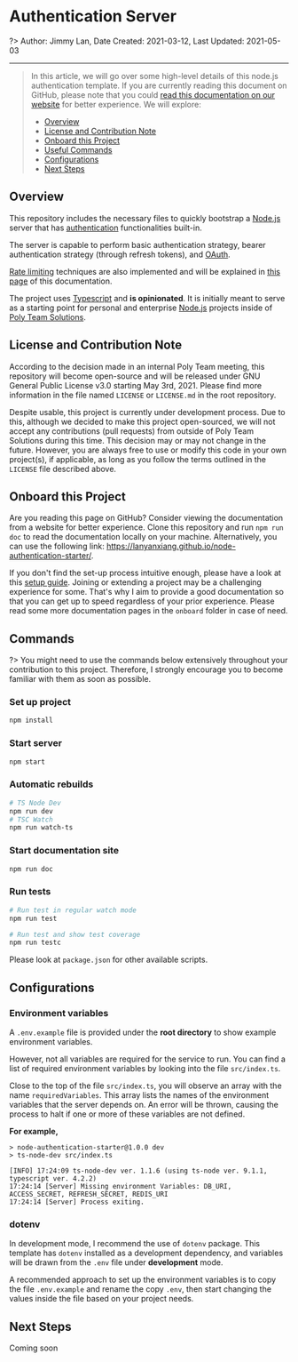 # Authentication Server

?> Author: Jimmy Lan, Date Created: 2021-03-12, Last Updated: 2021-05-03

---

> In this article, we will go over some high-level details of this node.js authentication template. If you are currently reading this document on GitHub, please note that you could [read this documentation on our website](https://lanyanxiang.github.io/node-authentication-starter/) for better experience.
> We will explore:
>
> - [Overview](#overview)
> - [License and Contribution Note](#license-and-contribution-note)
> - [Onboard this Project](#onboard-this-project)
> - [Useful Commands](#commands)
> - [Configurations](#configurations)
> - [Next Steps](#next-steps)

## Overview

This repository includes the necessary files to quickly bootstrap a [Node.js](https://nodejs.org/en/) server that has [authentication](https://en.wikipedia.org/wiki/Authentication) functionalities built-in.

The server is capable to perform basic authentication strategy, bearer authentication strategy (through refresh tokens), and [OAuth](https://oauth.net/2/).

[Rate limiting](https://en.wikipedia.org/wiki/Rate_limiting) techniques are also implemented and will be explained in [this page](onboard/rate-limiters.md) of this documentation.

The project uses [Typescript](https://www.typescriptlang.org/) and **is opinionated**.
It is initially meant to serve as a starting point for personal and enterprise [Node.js](https://nodejs.org/en/) projects inside of [Poly Team Solutions](https://github.com/Poly-Team).

## License and Contribution Note

According to the decision made in an internal Poly Team meeting, this repository will become open-source and will be released under GNU General Public License v3.0 starting May 3rd, 2021.
Please find more information in the file named `LICENSE` or `LICENSE.md` in the root repository.

Despite usable, this project is currently under development process.
Due to this, although we decided to make this project open-sourced, we will not accept any contributions (pull requests) from outside of Poly Team Solutions during this time.
This decision may or may not change in the future.
However, you are always free to use or modify this code in your own project(s), if applicable, as long as you follow the terms outlined in the `LICENSE` file described above.

## Onboard this Project

Are you reading this page on GitHub? Consider viewing the documentation from a website for better experience.
Clone this repository and run `npm run doc` to read the documentation locally on your machine.
Alternatively, you can use the following link: https://lanyanxiang.github.io/node-authentication-starter/.

If you don't find the set-up process intuitive enough, please have a look at this [setup guide](./onboard/setup.md).
Joining or extending a project may be a challenging experience for some.
That's why I aim to provide a good documentation so that you can get up to speed regardless of your prior experience.
Please read some more documentation pages in the `onboard` folder in case of need.

## Commands

?> You might need to use the commands below extensively throughout your contribution to this project.
Therefore, I strongly encourage you to become familiar with them as soon as possible.

### Set up project

```bash
npm install
```

### Start server

```bash
npm start
```

### Automatic rebuilds

```bash
# TS Node Dev
npm run dev
# TSC Watch
npm run watch-ts
```

### Start documentation site

```bash
npm run doc
```

### Run tests

```bash
# Run test in regular watch mode
npm run test

# Run test and show test coverage
npm run testc
```

Please look at `package.json` for other available scripts.

## Configurations

### Environment variables

A `.env.example` file is provided under the **root directory** to show example environment variables.

However, not all variables are required for the service to run.
You can find a list of required environment variables by looking into the file `src/index.ts`.

Close to the top of the file `src/index.ts`, you will observe an array with the name `requiredVariables`.
This array lists the names of the environment variables that the server depends on.
An error will be thrown, causing the process to halt if one or more of these variables are not defined.

**For example,**

```
> node-authentication-starter@1.0.0 dev
> ts-node-dev src/index.ts

[INFO] 17:24:09 ts-node-dev ver. 1.1.6 (using ts-node ver. 9.1.1, typescript ver. 4.2.2)
17:24:14 [Server] Missing environment Variables: DB_URI, ACCESS_SECRET, REFRESH_SECRET, REDIS_URI
17:24:14 [Server] Process exiting.
```

### dotenv

In development mode, I recommend the use of `dotenv` package.
This template has `dotenv` installed as a development dependency, and variables will be drawn from the `.env` file under **development** mode.

A recommended approach to set up the environment variables is to copy the file `.env.example` and rename the copy `.env`, then start changing the values inside the file based on your project needs.

## Next Steps

Coming soon
